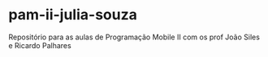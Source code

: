 # pam-ii-julia-souza
Repositório para as aulas de Programação Mobile II com os prof João Siles e Ricardo Palhares
